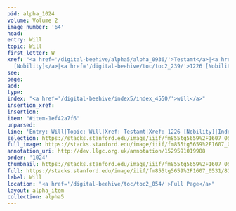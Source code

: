 ```yaml
---
pid: alpha_1024
volume: Volume 2
image_number: '64'
head: 
entry: Will
topic: Will
first_letter: W
xref: "<a href='/digital-beehive/alpha5/alpha_0936/'>Testamt</a>|<a href='/digital-beehive/toc/toc2_238/'>1226
  [Nobility]</a>|<a href='/digital-beehive/toc/toc2_239/'>1226 [Nobility]</a>"
see: 
page: 
add: 
type: 
index: "<a href='/digital-beehive/index5/index_4550/'>will</a>"
insertion_xref: 
insertion: 
item: "#item-1ef42a7f6"
unparsed: 
line: 'Entry: Will|Topic: Will|Xref: Testamt|Xref: 1226 [Nobility]|Index: will|#item-1ef42a7f6'
selection: https://stacks.stanford.edu/image/iiif/fm855tg5659%2F1607_0531/818,4293,2920,444/full/0/default.jpg
full_image: https://stacks.stanford.edu/image/iiif/fm855tg5659%2F1607_0531/full/full/0/default.jpg
annotation_uri: http://dev.llgc.org.uk/annotation/1529591019988
order: '1024'
thumbnail: https://stacks.stanford.edu/image/iiif/fm855tg5659%2F1607_0531/818,4293,600,180/250,/0/default.jpg
full: https://stacks.stanford.edu/image/iiif/fm855tg5659%2F1607_0531/818,4293,2920,444/full/0/default.jpg
label: Will
location: "<a href='/digital-beehive/toc/toc2_054/'>Full Page</a>"
layout: alpha_item
collection: alpha5
---
```

